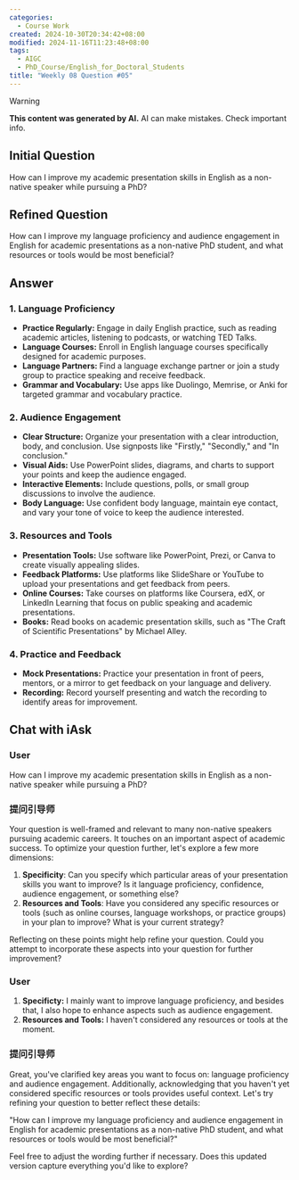 ```yaml
---
categories:
  - Course Work
created: 2024-10-30T20:34:42+08:00
modified: 2024-11-16T11:23:48+08:00
tags:
  - AIGC
  - PhD_Course/English_for_Doctoral_Students
title: "Weekly 08 Question #05"
---
```


> [!WARNING]
> **This content was generated by AI.**
> AI can make mistakes. Check important info.

## Initial Question

How can I improve my academic presentation skills in English as a non-native speaker while pursuing a PhD?

## Refined Question

How can I improve my language proficiency and audience engagement in English for academic presentations as a non-native PhD student, and what resources or tools would be most beneficial?

## Answer

### 1. **Language Proficiency**

   - **Practice Regularly:** Engage in daily English practice, such as reading academic articles, listening to podcasts, or watching TED Talks.
   - **Language Courses:** Enroll in English language courses specifically designed for academic purposes.
   - **Language Partners:** Find a language exchange partner or join a study group to practice speaking and receive feedback.
   - **Grammar and Vocabulary:** Use apps like Duolingo, Memrise, or Anki for targeted grammar and vocabulary practice.

### 2. **Audience Engagement**

   - **Clear Structure:** Organize your presentation with a clear introduction, body, and conclusion. Use signposts like "Firstly," "Secondly," and "In conclusion."
   - **Visual Aids:** Use PowerPoint slides, diagrams, and charts to support your points and keep the audience engaged.
   - **Interactive Elements:** Include questions, polls, or small group discussions to involve the audience.
   - **Body Language:** Use confident body language, maintain eye contact, and vary your tone of voice to keep the audience interested.

### 3. **Resources and Tools**

   - **Presentation Tools:** Use software like PowerPoint, Prezi, or Canva to create visually appealing slides.
   - **Feedback Platforms:** Use platforms like SlideShare or YouTube to upload your presentations and get feedback from peers.
   - **Online Courses:** Take courses on platforms like Coursera, edX, or LinkedIn Learning that focus on public speaking and academic presentations.
   - **Books:** Read books on academic presentation skills, such as "The Craft of Scientific Presentations" by Michael Alley.

### 4. **Practice and Feedback**

   - **Mock Presentations:** Practice your presentation in front of peers, mentors, or a mirror to get feedback on your language and delivery.
   - **Recording:** Record yourself presenting and watch the recording to identify areas for improvement.

## Chat with iAsk

### User

How can I improve my academic presentation skills in English as a non-native speaker while pursuing a PhD?

### 提问引导师

Your question is well-framed and relevant to many non-native speakers pursuing academic careers. It touches on an important aspect of academic success. To optimize your question further, let's explore a few more dimensions:

1. **Specificity**: Can you specify which particular areas of your presentation skills you want to improve? Is it language proficiency, confidence, audience engagement, or something else?
2. **Resources and Tools**: Have you considered any specific resources or tools (such as online courses, language workshops, or practice groups) in your plan to improve? What is your current strategy?

Reflecting on these points might help refine your question. Could you attempt to incorporate these aspects into your question for further improvement?

### User

1. **Specificty:** I mainly want to improve language proficiency, and besides that, I also hope to enhance aspects such as audience engagement.
2. **Resources and Tools:** I haven't considered any resources or tools at the moment.

### 提问引导师

Great, you've clarified key areas you want to focus on: language proficiency and audience engagement. Additionally, acknowledging that you haven't yet considered specific resources or tools provides useful context. Let's try refining your question to better reflect these details:

"How can I improve my language proficiency and audience engagement in English for academic presentations as a non-native PhD student, and what resources or tools would be most beneficial?"

Feel free to adjust the wording further if necessary. Does this updated version capture everything you'd like to explore?
